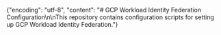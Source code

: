 {"encoding": "utf-8", "content": "# GCP Workload Identity Federation Configuration\n\nThis repository contains configuration scripts for setting up GCP Workload Identity Federation."}